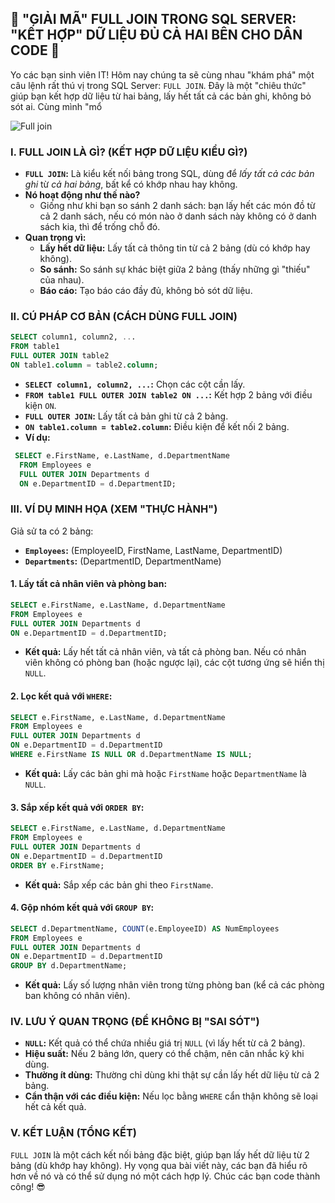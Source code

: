 ## **🚀 "GIẢI MÃ" FULL JOIN TRONG SQL SERVER: "KẾT HỢP" DỮ LIỆU ĐỦ CẢ HAI BÊN CHO DÂN CODE 🚀**

Yo các bạn sinh viên IT! Hôm nay chúng ta sẽ cùng nhau "khám phá" một câu lệnh rất thú vị trong SQL Server: `FULL JOIN`.
Đây là một "chiêu thức" giúp bạn kết hợp dữ liệu từ hai bảng, lấy hết tất cả các bản ghi, không bỏ sót ai. Cùng mình "mổ

![Full join](/assets/images/sql-joins-venn-diagrams-full-outer-join.webp)

### **I. FULL JOIN LÀ GÌ? (KẾT HỢP DỮ LIỆU KIỂU GÌ?)**

- **`FULL JOIN`:** Là kiểu kết nối bảng trong SQL, dùng để _lấy tất cả các bản ghi_ từ _cả hai bảng_, bất kể có khớp
  nhau hay không.
- **Nó hoạt động như thế nào?**
    - Giống như khi bạn so sánh 2 danh sách: bạn lấy hết các món đồ từ cả 2 danh sách, nếu có món nào ở danh sách này
      không có ở danh sách kia, thì để trống chỗ đó.
- **Quan trọng vì:**
    - **Lấy hết dữ liệu:** Lấy tất cả thông tin từ cả 2 bảng (dù có khớp hay không).
    - **So sánh:** So sánh sự khác biệt giữa 2 bảng (thấy những gì "thiếu" của nhau).
    - **Báo cáo:** Tạo báo cáo đầy đủ, không bỏ sót dữ liệu.

### **II. CÚ PHÁP CƠ BẢN (CÁCH DÙNG FULL JOIN)**

```sql
SELECT column1, column2, ...
FROM table1
FULL OUTER JOIN table2
ON table1.column = table2.column;
```

- **`SELECT column1, column2, ...`:** Chọn các cột cần lấy.
- **`FROM table1 FULL OUTER JOIN table2 ON ...`:** Kết hợp 2 bảng với điều kiện `ON`.
- **`FULL OUTER JOIN`:** Lấy tất cả bản ghi từ cả 2 bảng.
- **`ON table1.column = table2.column`:** Điều kiện để kết nối 2 bảng.
- **Ví dụ:**

```sql
 SELECT e.FirstName, e.LastName, d.DepartmentName
  FROM Employees e
  FULL OUTER JOIN Departments d
  ON e.DepartmentID = d.DepartmentID;
```

### **III. VÍ DỤ MINH HỌA (XEM "THỰC HÀNH")**

Giả sử ta có 2 bảng:

- **`Employees`:** (EmployeeID, FirstName, LastName, DepartmentID)
- **`Departments`:** (DepartmentID, DepartmentName)

#### **1. Lấy tất cả nhân viên và phòng ban:**

```sql
SELECT e.FirstName, e.LastName, d.DepartmentName
FROM Employees e
FULL OUTER JOIN Departments d
ON e.DepartmentID = d.DepartmentID;
```

- **Kết quả:** Lấy hết tất cả nhân viên, và tất cả phòng ban. Nếu có nhân viên không có phòng ban (hoặc ngược lại), các
  cột tương ứng sẽ hiển thị `NULL`.

#### **2. Lọc kết quả với `WHERE`:**

```sql
SELECT e.FirstName, e.LastName, d.DepartmentName
FROM Employees e
FULL OUTER JOIN Departments d
ON e.DepartmentID = d.DepartmentID
WHERE e.FirstName IS NULL OR d.DepartmentName IS NULL;
```

- **Kết quả:** Lấy các bản ghi mà hoặc `FirstName` hoặc `DepartmentName` là `NULL`.

#### **3. Sắp xếp kết quả với `ORDER BY`:**

```sql
SELECT e.FirstName, e.LastName, d.DepartmentName
FROM Employees e
FULL OUTER JOIN Departments d
ON e.DepartmentID = d.DepartmentID
ORDER BY e.FirstName;
```

- **Kết quả:** Sắp xếp các bản ghi theo `FirstName`.

#### **4. Gộp nhóm kết quả với `GROUP BY`:**

```sql
SELECT d.DepartmentName, COUNT(e.EmployeeID) AS NumEmployees
FROM Employees e
FULL OUTER JOIN Departments d
ON e.DepartmentID = d.DepartmentID
GROUP BY d.DepartmentName;
```

- **Kết quả:** Lấy số lượng nhân viên trong từng phòng ban (kể cả các phòng ban không có nhân viên).

### **IV. LƯU Ý QUAN TRỌNG (ĐỂ KHÔNG BỊ "SAI SÓT")**

- **`NULL`:** Kết quả có thể chứa nhiều giá trị `NULL` (vì lấy hết từ cả 2 bảng).
- **Hiệu suất:** Nếu 2 bảng lớn, query có thể chậm, nên cân nhắc kỹ khi dùng.
- **Thường ít dùng:** Thường chỉ dùng khi thật sự cần lấy hết dữ liệu từ cả 2 bảng.
- **Cẩn thận với các điều kiện:** Nếu lọc bằng `WHERE` cẩn thận không sẽ loại hết cả kết quả.

### **V. KẾT LUẬN (TỔNG KẾT)**

`FULL JOIN` là một cách kết nối bảng đặc biệt, giúp bạn lấy hết dữ liệu từ 2 bảng (dù khớp hay không). Hy vọng qua bài
viết này, các bạn đã hiểu rõ hơn về nó và có thể sử dụng nó một cách hợp lý. Chúc các bạn code thành công! 😎
